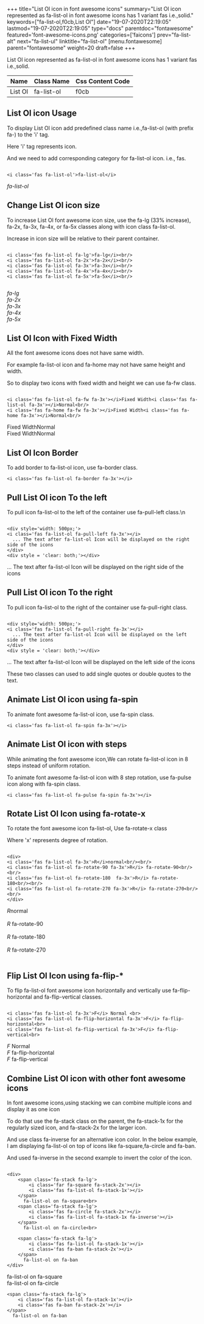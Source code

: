 +++
title="List Ol icon in font awesome icons"
summary="List Ol icon represented as fa-list-ol in font awesome icons has 1 variant fas i.e.,solid."
keywords=["fa-list-ol,f0cb,List Ol"]
date="19-07-2020T22:19:05"
lastmod="19-07-2020T22:19:05"
type="docs"
parentdoc="fontawesome"
featured='font-awesome-icons.png'
categories=['faicons']
prev="fa-list-alt"
next="fa-list-ul"
linktitle="fa-list-ol"
[menu.fontawesome]
parent="fontawesome"
weight=20
draft=false
+++


List Ol icon represented as fa-list-ol in font awesome icons has 1 variant fas i.e.,solid.

<div class='table-responsive'><table class='table'><thead><tr><th>Name</th><th>Class Name</th><th>Css Content Code</th></tr></thead><tbody><tr><td>List Ol</td><td>fa-list-ol</td><td>f0cb</td></tr></tbody></table></div>



## List Ol icon Usage

To display List Ol icon add predefined class name i.e.,fa-list-ol (with prefix fa-) to the 'i' tag.

Here 'i' tag represents icon.

And we need to add corresponding category for fa-list-ol icon. i.e., fas.


```

<i class='fas fa-list-ol'>fa-list-ol</i>
```

<i class='fas fa-list-ol'>fa-list-ol</i>




## Change List Ol icon size
To increase List Ol font awesome icon size, use the fa-lg (33% increase), fa-2x, fa-3x, fa-4x, or fa-5x classes along with icon class fa-list-ol.

Increase in icon size will be relative to their parent container. 

```

<i class='fas fa-list-ol fa-lg'>fa-lg</i><br/>
<i class='fas fa-list-ol fa-2x'>fa-2x</i><br/>
<i class='fas fa-list-ol fa-3x'>fa-3x</i><br/>
<i class='fas fa-list-ol fa-4x'>fa-4x</i><br/>
<i class='fas fa-list-ol fa-5x'>fa-5x</i><br/>
            
```

<i class='fas fa-list-ol fa-lg'>fa-lg</i><br/>
<i class='fas fa-list-ol fa-2x'>fa-2x</i><br/>
<i class='fas fa-list-ol fa-3x'>fa-3x</i><br/>
<i class='fas fa-list-ol fa-4x'>fa-4x</i><br/>
<i class='fas fa-list-ol fa-5x'>fa-5x</i><br/>
            



## List Ol Icon with Fixed Width 

All the font awesome icons does not have same width.

For example fa-list-ol icon and fa-home may not have same height and width.

So to display two icons with fixed width and height we can use fa-fw class.


```

<i class='fas fa-list-ol fa-fw fa-3x'></i>Fixed Width<i class='fas fa-list-ol fa-3x'></i>Normal<br/>
<i class='fas fa-home fa-fw fa-3x'></i>Fixed Width<i class='fas fa-home fa-3x'></i>Normal<br/>
```

<i class='fas fa-list-ol fa-fw fa-3x'></i>Fixed Width<i class='fas fa-list-ol fa-3x'></i>Normal<br/>
<i class='fas fa-home fa-fw fa-3x'></i>Fixed Width<i class='fas fa-home fa-3x'></i>Normal<br/>



## List Ol Icon Border 

To add border to fa-list-ol icon, use fa-border class.


```
<i class='fas fa-list-ol fa-border fa-3x'></i>

```
<i class='fas fa-list-ol fa-border fa-3x'></i>





## Pull List Ol icon To the left

To pull icon fa-list-ol to the left of the container use fa-pull-left class.\n

```

<div style='width: 500px;'>
<i class='fas fa-list-ol fa-pull-left fa-3x'></i>
  ... The text after fa-list-ol Icon will be displayed on the right side of the icons
</div>
<div style = 'clear: both;'></div>
```

<div style='width: 500px;'>
<i class='fas fa-list-ol fa-pull-left fa-3x'></i>
  ... The text after fa-list-ol Icon will be displayed on the right side of the icons
</div>
<div style = 'clear: both;'></div>




## Pull List Ol icon To the right
To pull icon fa-list-ol to the right of the container use fa-pull-right class.

```

<div style='width: 500px;'>
<i class='fas fa-list-ol fa-pull-right fa-3x'></i>
  ... The text after fa-list-ol Icon will be displayed on the left side of the icons
</div>
<div style = 'clear: both;'></div>
```

<div style='width: 500px;'>
<i class='fas fa-list-ol fa-pull-right fa-3x'></i>
  ... The text after fa-list-ol Icon will be displayed on the left side of the icons
</div>
<div style = 'clear: both;'></div>

These two classes can used to add single quotes or double quotes to the text.


## Animate List Ol icon using fa-spin
To animate font awesome fa-list-ol icon, use fa-spin class.

```
<i class='fas fa-list-ol fa-spin fa-3x'></i>
```
<i class='fas fa-list-ol fa-spin fa-3x'></i>




## Animate List Ol icon with steps
While animating the font awesome icon,We can rotate fa-list-ol icon in 8 steps instead of uniform rotation.

To animate font awesome fa-list-ol icon with 8 step rotation, use fa-pulse icon along with fa-spin class.


```
<i class='fas fa-list-ol fa-pulse fa-spin fa-3x'></i>

```
<i class='fas fa-list-ol fa-pulse fa-spin fa-3x'></i>





## Rotate List Ol Icon using fa-rotate-x
To rotate the font awesome icon fa-list-ol, Use fa-rotate-x class

Where 'x' represents degree of rotation.


```

<div>
<i class='fas fa-list-ol fa-3x'>R</i>normal<br/><br/>
<i class='fas fa-list-ol fa-rotate-90 fa-3x'>R</i> fa-rotate-90<br/><br/> 
<i class='fas fa-list-ol fa-rotate-180  fa-3x'>R</i> fa-rotate-180<br/><br/> 
<i class='fas fa-list-ol fa-rotate-270 fa-3x'>R</i> fa-rotate-270<br/><br/>
</div>
```

<div>
<i class='fas fa-list-ol fa-3x'>R</i>normal<br/><br/>
<i class='fas fa-list-ol fa-rotate-90 fa-3x'>R</i> fa-rotate-90<br/><br/> 
<i class='fas fa-list-ol fa-rotate-180  fa-3x'>R</i> fa-rotate-180<br/><br/> 
<i class='fas fa-list-ol fa-rotate-270 fa-3x'>R</i> fa-rotate-270<br/><br/>
</div>




## Flip List Ol Icon using fa-flip-*
To flip fa-list-ol font awesome icon horizontally and vertically use fa-flip-horizontal and fa-flip-vertical classes. 

```

<i class='fas fa-list-ol fa-3x'>F</i> Normal <br>
<i class='fas fa-list-ol fa-flip-horizontal fa-3x'>F</i> fa-flip-horizontal<br>
<i class='fas fa-list-ol fa-flip-vertical fa-3x'>F</i> fa-flip-vertical<br>
```

<i class='fas fa-list-ol fa-3x'>F</i> Normal <br>
<i class='fas fa-list-ol fa-flip-horizontal fa-3x'>F</i> fa-flip-horizontal<br>
<i class='fas fa-list-ol fa-flip-vertical fa-3x'>F</i> fa-flip-vertical<br>




## Combine List Ol icon with other font awesome icons
In font awesome icons,using stacking we can combine multiple icons and display it as one icon 

To do that use the fa-stack class on the parent, the fa-stack-1x for the regularly sized icon, and fa-stack-2x for the larger icon.

And use class fa-inverse for an alternative icon color. 
In the below example, I am displaying fa-list-ol on top of icons like fa-square,fa-circle and fa-ban.

And used fa-inverse in the second example to invert the color of the icon.

```

<div>
    <span class='fa-stack fa-lg'>
        <i class='far fa-square fa-stack-2x'></i>
        <i class='fas fa-list-ol fa-stack-1x'></i>
    </span>
      fa-list-ol on fa-square<br>
    <span class='fa-stack fa-lg'>
        <i class='fas fa-circle fa-stack-2x'></i>
        <i class='fas fa-list-ol fa-stack-1x fa-inverse'></i>
    </span>
      fa-list-ol on fa-circle<br>

    <span class='fa-stack fa-lg'>
        <i class='fas fa-list-ol fa-stack-1x'></i>
        <i class='fas fa-ban fa-stack-2x'></i>
    </span>
      fa-list-ol on fa-ban
</div>
```

<div>
    <span class='fa-stack fa-lg'>
        <i class='far fa-square fa-stack-2x'></i>
        <i class='fas fa-list-ol fa-stack-1x'></i>
    </span>
      fa-list-ol on fa-square<br>
    <span class='fa-stack fa-lg'>
        <i class='fas fa-circle fa-stack-2x'></i>
        <i class='fas fa-list-ol fa-stack-1x fa-inverse'></i>
    </span>
      fa-list-ol on fa-circle<br>

    <span class='fa-stack fa-lg'>
        <i class='fas fa-list-ol fa-stack-1x'></i>
        <i class='fas fa-ban fa-stack-2x'></i>
    </span>
      fa-list-ol on fa-ban
</div>






